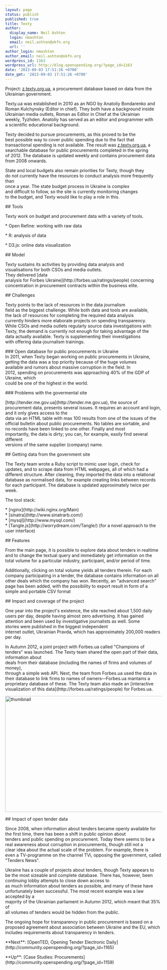 ```yaml
---
layout: page
status: publish
published: true
title: Texty
author:
  display_name: Neil Ashton
  login: nmashton
  email: neil.ashton@okfn.org
  url: ''
author_login: nmashton
author_email: neil.ashton@okfn.org
wordpress_id: 1163
wordpress_url: http://blog.openspending.org/?page_id=1163
date: '2013-09-03 17:51:26 +0700'
date_gmt: '2013-09-03 17:51:26 +0700'
---
```

<div class="well">Project: <a href="http://z.texty.org.ua/">z.texty.org.ua</a>, a procurement database based on data from the Ukrainian government.</div>
<p>Texty.ua was established in 2010 as an NGO by Anatoliy Bondarenko and<br />
Roman Kulchynsky (Editor in chief). They both have a background inside<br />
Ukrainian media outlets, Roman as Editor in Chief at the Ukrainian<br />
weekly, Tyzhden. Anatoliy has served as an editor and programmer with<br />
a scientific educational background.</p>
<p>Texty decided to pursue procurements, as this proved to be the<br />
best possible way to cover public spending due to the fact that<br />
transactional spending is not available. The result was <a href="http://z.texty.org.ua/">z.texty.org.ua</a>, a<br />
searchable database for public procurements completed in the spring<br />
of 2012. The database is updated weekly and contains procurement data<br />
from 2008 onwards.</p>
<p>State and local budgets also remain priorities for Texty, though they<br />
do not currently have the resources to conduct analysis more frequently than<br />
once a year. The state budget process in Ukraine is complex<br />
and difficult to follow, so the site is currently monitoring changes<br />
to the budget, and Texty would like to play a role in this.</p>
<p>## Tools</p>
<p>Texty work on budget and procurement data with a variety of tools.</p>
<p>* Open Refine: working with raw data</p>
<p>* R: analysis of data</p>
<p>* D3.js: online data visualization</p>
<p>## Model</p>
<p>Texty sustains its activities by providing data analysis and<br />
visualisations for both CSOs and media outlets.<br />
They delivered [data<br />
analysis for Forbes Ukraine](http://forbes.ua/ratings/people) concerning<br />
concentration in procurement contracts within the business elite.</p>
<p>## Challenges </p>
<p>Texty points to the lack of resources in the data journalism<br />
field as the biggest challenge. While both data and tools are available,<br />
the lack of resources for completing the required data analysis<br />
currently hinders more elaborate projects on spending transparency.<br />
While CSOs and media outlets regularly source data investigations with<br />
Texty, the demand is currently not enough for taking advantage of the<br />
data actually available. Texty is supplementing their investigations<br />
with offering data-journalism trainings.</p>
<p>### Open database for public procurements in Ukraine<br />
In 2011, when Texty began working on public procurements in Ukraine,<br />
getting the data was a top priority because of the huge volumes<br />
available and rumors about massive corruption in the field. In<br />
2012, spending on procurements was approaching 40% of the GDP of Ukraine, which<br />
could be one of the highest in the world.</p>
<p>### Problems with the govermental site</p>
<p>[http://tender.me.gov.ua](http://tender.me.gov.ua), the source of procurement data, presents several issues. It requires an account and login, and it only gives access to the<br />
data via an HTML table with max 100 results from one of the issues of the<br />
official bulletin about public procurements. No tables are sortable, and<br />
no records have been linked to one other. Finally and most<br />
importantly, the data is dirty; you can, for example, easily find several different<br />
versions of the same supplier (company) name.</p>
<p>## Getting data from the government site</p>
<p>The Texty team wrote a Ruby script to mimic user login, check for<br />
updates, and to scrape data from HTML webpages, all of which had a<br />
different structure. After cleaning, they imported the data into a relational<br />
database as normalised data, for example creating links between records<br />
for each participant. The database is updated approximately twice per<br />
week.</p>
<p>The tool stack:</p>
<p>*  [nginx](http://wiki.nginx.org/Main)<br />
*  [sinatra](http://www.sinatrarb.com/)<br />
*  [mysql](http://www.mysql.com/)<br />
*  [Tangle.js](http://worrydream.com/Tangle/) (for a novel approach to the user interface)</p>
<p>## Features</p>
<p>From the main page, it is possible to explore data about tenders in realtime and to change the textual query and immediately get information on the total volume for a particular industry, participant, and/or period of time.</p>
<p>Additionally, clicking on total volume yields all tenders therein. For each company participating in a tender, the database contains information on all other deals which the company has won. Recently, an "advanced search" page has been added, with the possibility to export result in form of a simple and portable CSV format</p>
<p>## Impact and coverage of the project</p>
<p>One year into the project's existence, the site reached about 1,500 daily<br />
users per day, despite having almost zero advertising. It has gained<br />
attention and been used by investigative journalists as well. Some<br />
stories were published in the biggest independent<br />
internet outlet, Ukrainian Pravda, which has approximately 200,000 readers per day.</p>
<p>In Autumn 2012, a joint project with Forbes.ua called "Champions of<br />
tenders" was launched. The Texty team shared the open part of their data, information about<br />
deals from their database (including the names of firms and volumes of money),<br />
through a simple web API. Next, the team from Forbes.ua used the data in<br />
their database to link firms to names of owners—Forbes.ua mantains a<br />
proprietary database of these. The Texty team also made an [interactive<br />
visualization of this data](http://forbes.ua/ratings/people) for Forbes.ua.</p>
<p><a href="http://www.flickr.com/photos/94746900@N06/8895650387/" title="thumbnail by anderspedersenOKF, on Flickr"><img src="https://farm9.staticflickr.com/8123/8895650387_c1f6582979_o.jpg" width="600" height="373" alt="thumbnail"></a></p>
<p>## Impact of open tender data</p>
<p>Since 2008, when information about tenders became openly available for<br />
the first time, there has been a shift in public opinion about<br />
tenders and public spending on procurement. Today there seems to be a<br />
real awareness about corruption in procurements, though still not a<br />
clear idea about the actual scale of the problem. For example, there is<br />
even a TV-programme on the channel TVi, opposing the government, called<br />
"Tenders News".</p>
<p>Ukraine has a couple of projects about tenders, though Texty appears to<br />
be the most sizeable and complete database. There has, however, been continuing lobby attempts to close down access to<br />
as much information about tenders as possible, and many of these have<br />
unfortunately been successful. The most recent example was a law accepted by a<br />
majority of the Ukrainian parliament in Autumn 2012, which meant that 35% of<br />
all volumes of tenders would be hidden from the public.</p>
<p>The ongoing hope for transparency in public procurement is based on a<br />
proposed agreement about association between Ukraine and the EU, which<br />
includes requirements about transparency in tenders.</p>
<p>**Next**: [OpenTED, Opening Tender Electronic Daily](http://community.openspending.org/?page_id=1165)</p>
<p>**Up**: [Case Studies: Procurements](http://community.openspending.org/?page_id=1159)</p>
